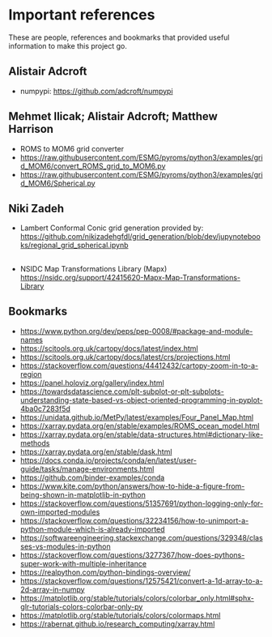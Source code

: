 # Important references

These are people, references and bookmarks that provided useful information to make this project go.

## Alistair Adcroft
 * numpypi: https://github.com/adcroft/numpypi

## Mehmet Ilicak; Alistair Adcroft; Matthew Harrison
 * ROMS to MOM6 grid converter
 * https://raw.githubusercontent.com/ESMG/pyroms/python3/examples/grid_MOM6/convert_ROMS_grid_to_MOM6.py
 * https://raw.githubusercontent.com/ESMG/pyroms/python3/examples/grid_MOM6/Spherical.py

## Niki Zadeh
 * Lambert Conformal Conic grid generation provided by:
   https://github.com/nikizadehgfdl/grid_generation/blob/dev/jupynotebooks/regional_grid_spherical.ipynb

##
 * NSIDC Map Transformations Library (Mapx)
   https://nsidc.org/support/42415620-Mapx-Map-Transformations-Library

## Bookmarks
 * https://www.python.org/dev/peps/pep-0008/#package-and-module-names
 * https://scitools.org.uk/cartopy/docs/latest/index.html
 * https://scitools.org.uk/cartopy/docs/latest/crs/projections.html
 * https://stackoverflow.com/questions/44412432/cartopy-zoom-in-to-a-region
 * https://panel.holoviz.org/gallery/index.html
 * https://towardsdatascience.com/plt-subplot-or-plt-subplots-understanding-state-based-vs-object-oriented-programming-in-pyplot-4ba0c7283f5d
 * https://unidata.github.io/MetPy/latest/examples/Four_Panel_Map.html
 * https://xarray.pydata.org/en/stable/examples/ROMS_ocean_model.html
 * https://xarray.pydata.org/en/stable/data-structures.html#dictionary-like-methods
 * https://xarray.pydata.org/en/stable/dask.html
 * https://docs.conda.io/projects/conda/en/latest/user-guide/tasks/manage-environments.html
 * https://github.com/binder-examples/conda
 * https://www.kite.com/python/answers/how-to-hide-a-figure-from-being-shown-in-matplotlib-in-python
 * https://stackoverflow.com/questions/51357691/python-logging-only-for-own-imported-modules
 * https://stackoverflow.com/questions/32234156/how-to-unimport-a-python-module-which-is-already-imported
 * https://softwareengineering.stackexchange.com/questions/329348/classes-vs-modules-in-python
 * https://stackoverflow.com/questions/3277367/how-does-pythons-super-work-with-multiple-inheritance
 * https://realpython.com/python-bindings-overview/
 * https://stackoverflow.com/questions/12575421/convert-a-1d-array-to-a-2d-array-in-numpy
 * https://matplotlib.org/stable/tutorials/colors/colorbar_only.html#sphx-glr-tutorials-colors-colorbar-only-py
 * https://matplotlib.org/stable/tutorials/colors/colormaps.html
 * https://rabernat.github.io/research_computing/xarray.html
